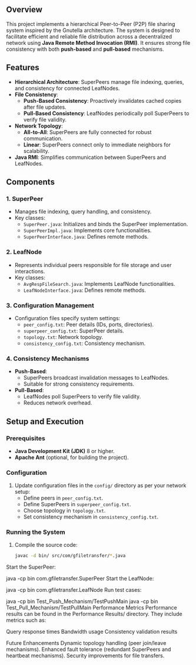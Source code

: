 ## Overview

This project implements a hierarchical Peer-to-Peer (P2P) file sharing system inspired by the Gnutella architecture. The system is designed to facilitate efficient and reliable file distribution across a decentralized network using **Java Remote Method Invocation (RMI)**. It ensures strong file consistency with both **push-based** and **pull-based** mechanisms.

## Features

- **Hierarchical Architecture**: SuperPeers manage file indexing, queries, and consistency for connected LeafNodes.
- **File Consistency**:
  - **Push-Based Consistency**: Proactively invalidates cached copies after file updates.
  - **Pull-Based Consistency**: LeafNodes periodically poll SuperPeers to verify file validity.
- **Network Topology**:
  - **All-to-All**: SuperPeers are fully connected for robust communication.
  - **Linear**: SuperPeers connect only to immediate neighbors for scalability.
- **Java RMI**: Simplifies communication between SuperPeers and LeafNodes.

## Components

### 1. **SuperPeer**
- Manages file indexing, query handling, and consistency.
- Key classes:
  - `SuperPeer.java`: Initializes and binds the SuperPeer implementation.
  - `SuperPeerImpl.java`: Implements core functionalities.
  - `SuperPeerInterface.java`: Defines remote methods.

### 2. **LeafNode**
- Represents individual peers responsible for file storage and user interactions.
- Key classes:
  - `AvgRespFileSearch.java`: Implements LeafNode functionalities.
  - `LeafNodeInterface.java`: Defines remote methods.

### 3. **Configuration Management**
- Configuration files specify system settings:
  - `peer_config.txt`: Peer details (IDs, ports, directories).
  - `superpeer_config.txt`: SuperPeer details.
  - `topology.txt`: Network topology.
  - `consistency_config.txt`: Consistency mechanism.

### 4. **Consistency Mechanisms**
- **Push-Based**:
  - SuperPeers broadcast invalidation messages to LeafNodes.
  - Suitable for strong consistency requirements.
- **Pull-Based**:
  - LeafNodes poll SuperPeers to verify file validity.
  - Reduces network overhead.

## Setup and Execution

### Prerequisites
- **Java Development Kit (JDK)** 8 or higher.
- **Apache Ant** (optional, for building the project).

### Configuration
1. Update configuration files in the `config/` directory as per your network setup:
   - Define peers in `peer_config.txt`.
   - Define SuperPeers in `superpeer_config.txt`.
   - Choose topology in `topology.txt`.
   - Set consistency mechanism in `consistency_config.txt`.

### Running the System
1. Compile the source code:
   ```bash
   javac -d bin/ src/com/gfiletransfer/*.java
Start the SuperPeer:

java -cp bin com.gfiletransfer.SuperPeer
Start the LeafNode:

java -cp bin com.gfiletransfer.LeafNode
Run test cases:

java -cp bin Test_Push_Mechanism/TestPushMain
java -cp bin Test_Pull_Mechanism/TestPullMain
Performance Metrics
Performance results can be found in the Performance Results/ directory. They include metrics such as:

Query response times
Bandwidth usage
Consistency validation results

Future Enhancements
Dynamic topology handling (peer join/leave mechanisms).
Enhanced fault tolerance (redundant SuperPeers and heartbeat mechanisms).
Security improvements for file transfers.
